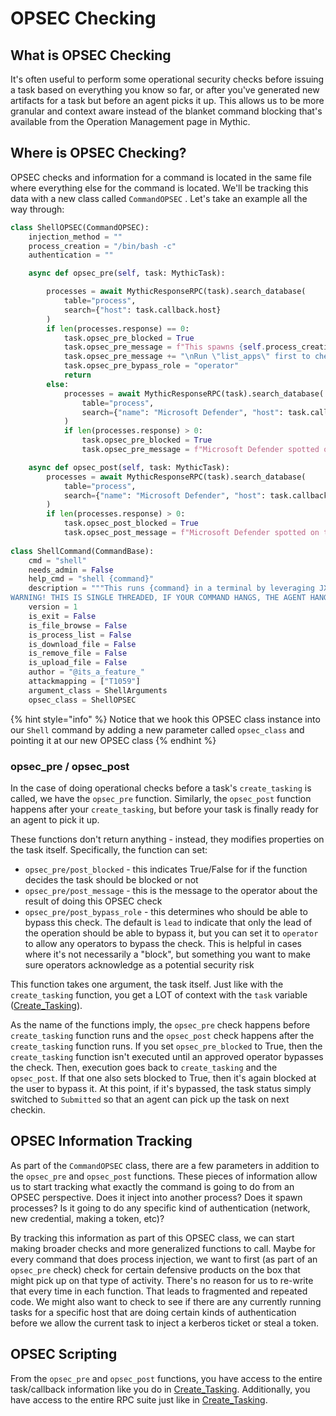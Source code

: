 # OPSEC Checking

## What is OPSEC Checking

It's often useful to perform some operational security checks before issuing a task based on everything you know so far, or after you've generated new artifacts for a task but before an agent picks it up. This allows us to be more granular and context aware instead of the blanket command blocking that's available from the Operation Management page in Mythic.

## Where is OPSEC Checking?

OPSEC checks and information for a command is located in the same file where everything else for the command is located. We'll be tracking this data with a new class called `CommandOPSEC` . Let's take an example all the way through:

```python
class ShellOPSEC(CommandOPSEC):
    injection_method = ""
    process_creation = "/bin/bash -c"
    authentication = ""

    async def opsec_pre(self, task: MythicTask):

        processes = await MythicResponseRPC(task).search_database(
            table="process",
            search={"host": task.callback.host}
        )
        if len(processes.response) == 0:
            task.opsec_pre_blocked = True
            task.opsec_pre_message = f"This spawns {self.process_creation} and there is no process data on the host yet."
            task.opsec_pre_message += "\nRun \"list_apps\" first to check for dangerous processes"
            task.opsec_pre_bypass_role = "operator"
            return
        else:
            processes = await MythicResponseRPC(task).search_database(
                table="process",
                search={"name": "Microsoft Defender", "host": task.callback.host}
            )
            if len(processes.response) > 0:
                task.opsec_pre_blocked = True
                task.opsec_pre_message = f"Microsoft Defender spotted on the host in running processes. Don't spawn commands this way"

    async def opsec_post(self, task: MythicTask):
        processes = await MythicResponseRPC(task).search_database(
            table="process",
            search={"name": "Microsoft Defender", "host": task.callback.host}
        )
        if len(processes.response) > 0:
            task.opsec_post_blocked = True
            task.opsec_post_message = f"Microsoft Defender spotted on the host in running processes. Really, don't do this"
            
class ShellCommand(CommandBase):
    cmd = "shell"
    needs_admin = False
    help_cmd = "shell {command}"
    description = """This runs {command} in a terminal by leveraging JXA's Application.doShellScript({command}).
WARNING! THIS IS SINGLE THREADED, IF YOUR COMMAND HANGS, THE AGENT HANGS!"""
    version = 1
    is_exit = False
    is_file_browse = False
    is_process_list = False
    is_download_file = False
    is_remove_file = False
    is_upload_file = False
    author = "@its_a_feature_"
    attackmapping = ["T1059"]
    argument_class = ShellArguments
    opsec_class = ShellOPSEC
```

{% hint style="info" %}
Notice that we hook this OPSEC class instance into our `Shell` command by adding a new parameter called `opsec_class` and pointing it at our new OPSEC class
{% endhint %}

### opsec\_pre / opsec\_post

In the case of doing operational checks before a task's `create_tasking` is called, we have the `opsec_pre` function. Similarly, the `opsec_post` function happens after your `create_tasking`, but before your task is finally ready for an agent to pick it up.

These functions don't return anything - instead, they modifies properties on the task itself. Specifically, the function can set:

* `opsec_pre/post_blocked` - this indicates True/False for if the function decides the task should be blocked or not
* `opsec_pre/post_message` - this is the message to the operator about the result of doing this OPSEC check
* `opsec_pre/post_bypass_role` - this determines who should be able to bypass this check. The default is `lead` to indicate that only the lead of the operation should be able to bypass it, but you can set it to `operator` to allow any operators to bypass the check. This is helpful in cases where it's not necessarily a "block", but something you want to make sure operators acknowledge as a potential security risk

This function takes one argument, the task itself. Just like with the `create_tasking` function, you get a LOT of context with the `task` variable ([Create\_Tasking](create\_tasking.md#rpc-functionality)).

As the name of the functions imply, the `opsec_pre` check happens before `create_tasking` function runs and the `opsec_post` check happens after the `create_tasking` function runs. If you set `opsec_pre_blocked` to True, then the `create_tasking` function isn't executed until an approved operator bypasses the check. Then, execution goes back to `create_tasking` and the `opsec_post`. If that one also sets blocked to True, then it's again blocked at the user to bypass it. At this point, if it's bypassed, the task status simply switched to `Submitted` so that an agent can pick up the task on next checkin.

## OPSEC Information Tracking

As part of the `CommandOPSEC` class, there are a few parameters in addition to the `opsec_pre` and `opsec_post` functions. These pieces of information allow us to start tracking what exactly the command is going to do from an OPSEC perspective. Does it inject into another process? Does it spawn processes? Is it going to do any specific kind of authentication (network, new credential, making a token, etc)?

By tracking this information as part of this OPSEC class, we can start making broader checks and more generalized functions to call. Maybe for every command that does process injection, we want to first (as part of an `opsec_pre` check) check for certain defensive products on the box that might pick up on that type of activity. There's no reason for us to re-write that every time in each function. That leads to fragmented and repeated code. We might also want to check to see if there are any currently running tasks for a specific host that are doing certain kinds of authentication before we allow the current task to inject a kerberos ticket or steal a token.

## OPSEC Scripting

From the `opsec_pre` and `opsec_post` functions, you have access to the entire task/callback information like you do in [Create\_Tasking](create\_tasking.md#available-context). Additionally, you have access to the entire RPC suite just like in [Create\_Tasking](create\_tasking.md#rpc-functionality).&#x20;
